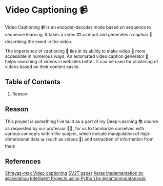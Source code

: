 # Video Captioning :video_camera:
Video Captioning :video_camera: is an encoder-decoder mode based on sequence to sequence learning. It takes a video :film_strip: as input and generates a caption :memo: describing the event in the video.

The importance of captioning :memo: lies in its ability to make video :movie_camera: more accessible in numerous ways. An automated video caption generator 🤖 helps searching of videos in websites better. It can be used for clustering of videos based on their content easier.

## Table of Contents
1. Reason



## Reason
This project is something I've built as a part of my Deep-Learning 📚 course as requested by our professor 👨‍🏫, for us to familiarize ourselves with various concepts within the subject, which include manipulation of high-dimensional data 📊 (such as videos 🎥) and extraction of information from them.


## References 
[Shreyaz-max Video captioning](https://github.com/Shreyz-max/Video-Captioning?tab=readme-ov-file#Inspiration)
[SV2T paper](https://arxiv.org/abs/1505.00487#)
[Keras Implementation by @alvinbhou](https://github.com/CryoliteZ/Video2Text)
[Intelligent Projects using Python by @santannupatanayak](https://github.com/PacktPublishing/Intelligent-Projects-Using-Python/blob/master/Chapter05)